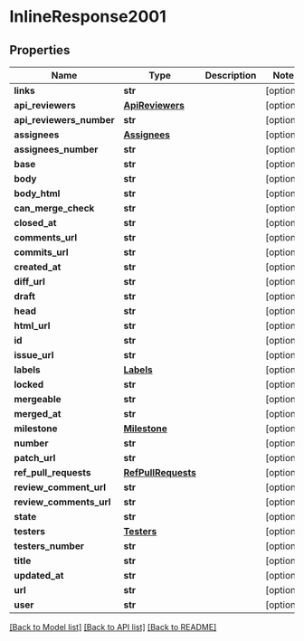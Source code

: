 # InlineResponse2001

## Properties
Name | Type | Description | Notes
------------ | ------------- | ------------- | -------------
**links** | **str** |  | [optional] 
**api_reviewers** | [**ApiReviewers**](ApiReviewers.md) |  | [optional] 
**api_reviewers_number** | **str** |  | [optional] 
**assignees** | [**Assignees**](Assignees.md) |  | [optional] 
**assignees_number** | **str** |  | [optional] 
**base** | **str** |  | [optional] 
**body** | **str** |  | [optional] 
**body_html** | **str** |  | [optional] 
**can_merge_check** | **str** |  | [optional] 
**closed_at** | **str** |  | [optional] 
**comments_url** | **str** |  | [optional] 
**commits_url** | **str** |  | [optional] 
**created_at** | **str** |  | [optional] 
**diff_url** | **str** |  | [optional] 
**draft** | **str** |  | [optional] 
**head** | **str** |  | [optional] 
**html_url** | **str** |  | [optional] 
**id** | **str** |  | [optional] 
**issue_url** | **str** |  | [optional] 
**labels** | [**Labels**](Labels.md) |  | [optional] 
**locked** | **str** |  | [optional] 
**mergeable** | **str** |  | [optional] 
**merged_at** | **str** |  | [optional] 
**milestone** | [**Milestone**](Milestone.md) |  | [optional] 
**number** | **str** |  | [optional] 
**patch_url** | **str** |  | [optional] 
**ref_pull_requests** | [**RefPullRequests**](RefPullRequests.md) |  | [optional] 
**review_comment_url** | **str** |  | [optional] 
**review_comments_url** | **str** |  | [optional] 
**state** | **str** |  | [optional] 
**testers** | [**Testers**](Testers.md) |  | [optional] 
**testers_number** | **str** |  | [optional] 
**title** | **str** |  | [optional] 
**updated_at** | **str** |  | [optional] 
**url** | **str** |  | [optional] 
**user** | **str** |  | [optional] 

[[Back to Model list]](../README.md#documentation-for-models) [[Back to API list]](../README.md#documentation-for-api-endpoints) [[Back to README]](../README.md)

